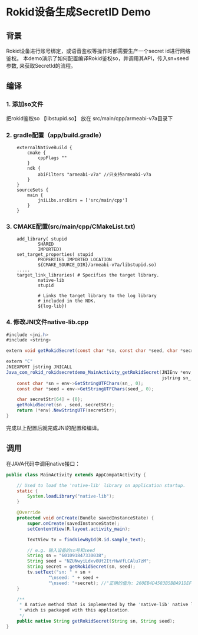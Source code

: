 # Rokid设备生成SecretID Demo

## 背景
Rokid设备进行账号绑定，或语音鉴权等操作时都需要生产一个secret id进行网络鉴权。
本demo演示了如何配置编译Rokid鉴权so，并调用其API，传入sn+seed参数, 来获取SecretId的流程。

## 编译

### 1. 添加so文件
把rokid鉴权so 【libstupid.so】 放在 src/main/cpp/armeabi-v7a目录下

### 2. gradle配置（app/build.gradle）
        externalNativeBuild {
            cmake {
                cppFlags ""
            }
            ndk {
                abiFilters "armeabi-v7a" //只支持armeabi-v7a
            }
        }
        sourceSets {
            main {
                jniLibs.srcDirs = ['src/main/cpp']
            }
        }

### 3. CMAKE配置(src/main/cpp/CMakeList.txt)
        add_library( stupid
                SHARED
                IMPORTED)
        set_target_properties( stupid
                PROPERTIES IMPORTED_LOCATION
                ${CMAKE_SOURCE_DIR}/armeabi-v7a/libstupid.so)
        .....
        target_link_libraries( # Specifies the target library.
                native-lib
                stupid

                # Links the target library to the log library
                # included in the NDK.
                ${log-lib})

### 4. 修改JNI文件native-lib.cpp
```java
#include <jni.h>
#include <string>

extern void getRokidSecret(const char *sn, const char *seed, char *secretStr);

extern "C"
JNIEXPORT jstring JNICALL
Java_com_rokid_rokidsecretdemo_MainActivity_getRokidSecret(JNIEnv *env, jobject instance,
                                                           jstring sn_, jstring seed_) {
    const char *sn = env->GetStringUTFChars(sn_, 0);
    const char *seed = env->GetStringUTFChars(seed_, 0);

    char secretStr[64] = {0};
    getRokidSecret(sn , seed, secretStr);
    return (*env).NewStringUTF(secretStr);
}
```
完成以上配置后就完成JNI的配置和编译。

## 调用
在JAVA代码中调用native接口：
```java
public class MainActivity extends AppCompatActivity {

    // Used to load the 'native-lib' library on application startup.
    static {
        System.loadLibrary("native-lib");
    }

    @Override
    protected void onCreate(Bundle savedInstanceState) {
        super.onCreate(savedInstanceState);
        setContentView(R.layout.activity_main);

        TextView tv = findViewById(R.id.sample_text);

        // e.g. 输入设备的sn号和seed
        String sn = "601091847330038";
        String seed = "NZUNwyiLdxv0Ut2ItrHwVfLCAlu7zM";
        String secret = getRokidSecret(sn, seed);
        tv.setText("sn: " + sn +
                "\nseed: " + seed +
                "\nseed: "+secret); //"正确的值为: 260EB4D4583B5BBA91DEF14150109A39";
    }

    /**
     * A native method that is implemented by the 'native-lib' native library,
     * which is packaged with this application.
     */
    public native String getRokidSecret(String sn, String seed);
}
```
